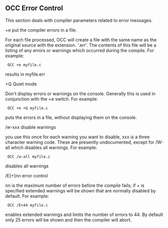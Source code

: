 ## OCC Error Control

 
 This section deals with compiler parameters related to error messages.
 
 +e     put the compiler errors in a file.  
 
For each file processed, OCC will create a file with the same name as the original source with the extension.  '.err'.  The contents of this file will be a listing of any errors or warnings which occurred during the compile.  For example:
 
 
     OCC +e myfile.c
 
results in myfile.err
 
 +Q    Quiet mode
 
Don't display errors or warnings on the console.  Generally this is used in conjunction with the +e switch.  For example:
 
     OCC +e +Q myfile.c
 
puts the errors in a file, without displaying them on the console.
 
 /w-xxx    disable warnings
 
you use this once for each warning you want to disable, xxx is a three character warning code.  These are presently undocumented, except for /W-all which disables all warnings.  For example:
 
     OCC /w-all myfile.c
 
disables all warnings
 
 /E\[+\]nn    error control
 
nn is the maximum number of errors before the compile fails; if + is specified extended warnings will be shown that are normally disabled by default.  For example:
 
     OCC /E+44 myfile.c
 
enables extended warnings and limits the number of errors to 44.  By default only 25 errors will be shown and then the compiler will abort.
 
 
 
